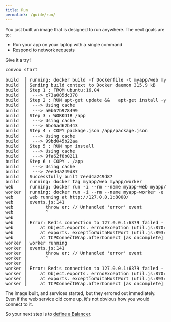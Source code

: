 ```yaml
---
title: Run
permalink: /guide/run/
---
```


You just built an image that is designed to run anywhere. The next goals are to:

* Run your app on your laptop with a single command
* Respond to network requests

Give it a try!

<pre class="terminal">
<span class="command">convox start</span>

build  │ running: docker build -f Dockerfile -t myapp/web myapp
build  │ Sending build context to Docker daemon 315.9 kB
build  │ Step 1 : FROM ubuntu:16.04
build  │  ---> c73a085dc378
build  │ Step 2 : RUN apt-get update &&   apt-get install -y nodejs npm &&   update-alternatives --install /usr/bin/node node /usr/bin/nodejs 10
build  │  ---> Using cache
build  │  ---> a0b67b978499
build  │ Step 3 : WORKDIR /app
build  │  ---> Using cache
build  │  ---> 6bc6ad62b443
build  │ Step 4 : COPY package.json /app/package.json
build  │  ---> Using cache
build  │  ---> 99bd045b22aa
build  │ Step 5 : RUN npm install
build  │  ---> Using cache
build  │  ---> 9fa62f8b0211
build  │ Step 6 : COPY . /app
build  │  ---> Using cache
build  │  ---> 7eed4a249d87
build  │ Successfully built 7eed4a249d87
build  │ running: docker tag myapp/web myapp/worker
web    │ running: docker run -i --rm --name myapp-web myapp/web node web.js
worker │ running: docker run -i --rm --name myapp-worker -e GITHUB_API_TOKEN myapp/worker node worker.js
web    │ web running at http://127.0.0.1:8000/
web    │ events.js:141
web    │       throw er; // Unhandled 'error' event
web    │       ^
web    │ 
web    │ Error: Redis connection to 127.0.0.1:6379 failed - connect ECONNREFUSED 127.0.0.1:6379
web    │     at Object.exports._errnoException (util.js:870:11)
web    │     at exports._exceptionWithHostPort (util.js:893:20)
web    │     at TCPConnectWrap.afterConnect [as oncomplete] (net.js:1063:14)
worker │ worker running
worker │ events.js:141
worker │       throw er; // Unhandled 'error' event
worker │       ^
worker │ 
worker │ Error: Redis connection to 127.0.0.1:6379 failed - connect ECONNREFUSED 127.0.0.1:6379
worker │     at Object.exports._errnoException (util.js:870:11)
worker │     at exports._exceptionWithHostPort (util.js:893:20)
worker │     at TCPConnectWrap.afterConnect [as oncomplete] (net.js:1063:14)
</pre>

The image built, and services started, but they errored out immediately. Even if the web service did come up, it's not obvious how you would connect to it.

So your next step is to [define a Balancer](/guide/balancers/).
